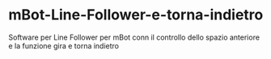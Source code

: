 # mBot-Line-Follower-e-torna-indietro
Software per Line Follower per mBot conn il controllo dello spazio anteriore e la funzione gira e torna indietro
